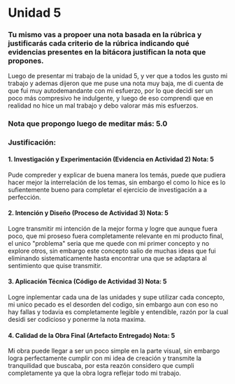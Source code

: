 # Unidad 5

### Tu mismo vas a propoer una nota basada en la rúbrica y justificarás cada criterio de la rúbrica indicando qué evidencias presentes en la bitácora justifican la nota que propones.

Luego de presentar mi trabajo de la unidad 5, y ver que a todos les gusto mi trabajo y ademas dijeron que me puse una nota muy baja, me di cuenta de que fui muy autodemandante con mi esfuerzo, por lo que decidi ser un poco más compresivo he indulgente, y luego de eso comprendi que en realidad no hice un mal trabajo y debo valorar más mis esfuerzos.


### Nota que propongo luego de meditar más: 5.0

### Justificación:

#### 1. Investigación y Experimentación (Evidencia en Actividad 2)  Nota: 5
Pude compreder y explicar de buena manera los temás, puede que pudiera hacer mejor la interrelación de los temas, sin embargo el como lo hice es lo sufientemente bueno para completar el ejercicio de investigación a a perfección.

#### 2. Intención y Diseño (Proceso de Actividad 3)  Nota: 5
Logre transmitir mi intención de la mejor forma y logre que aunque fuera poco, que mi proseso fuera completamente relevante en mi producto final, el unico "problema" seria que me quede con mi primer concepto y no explore otros, sin embargo este concepto salio de muchas ideas que fui eliminando sistematicamente hasta encontrar una que se adaptara al sentimiento que quise transmitir.

#### 3. Aplicación Técnica (Código de Actividad 3)  Nota: 5
Logre inplementar cada una de las unidades y supe utilizar cada concepto, mi unico pecado es el desorden del codigo, sin embargo aun con eso no hay fallas y todavia es completamente legible y entendible, razón por la cual desidi ser codicioso y ponerme la nota maxima.

#### 4. Calidad de la Obra Final (Artefacto Entregado)  Nota: 5
Mi obra puede llegar a ser un poco simple en la parte visual, sin embargo logra perfectamente cumplir con mi idea de creación y transmite la tranquilidad que buscaba, por esta reazón considero que cumpli completamente ya que la obra logra reflejar todo mi trabajo.
